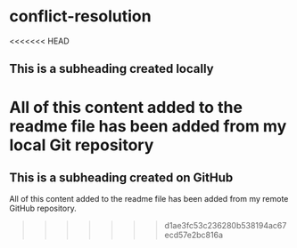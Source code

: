 # conflict-resolution

<<<<<<< HEAD
## This is a subheading created locally

All of this content added to the readme file has been added from my local Git repository
=======
## This is a subheading created on GitHub

All of this content added to the readme file has been added from my remote GitHub repository.
>>>>>>> d1ae3fc53c236280b538194ac67ecd57e2bc816a
